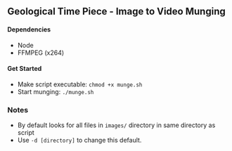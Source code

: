 ## Geological Time Piece - Image to Video Munging

#### Dependencies
* Node
* FFMPEG (x264)

#### Get Started

* Make script executable: `chmod +x munge.sh`
* Start munging: `./munge.sh`

### Notes
* By default looks for all files in `images/` directory in same directory as script
* Use `-d [directory]` to change this default.
